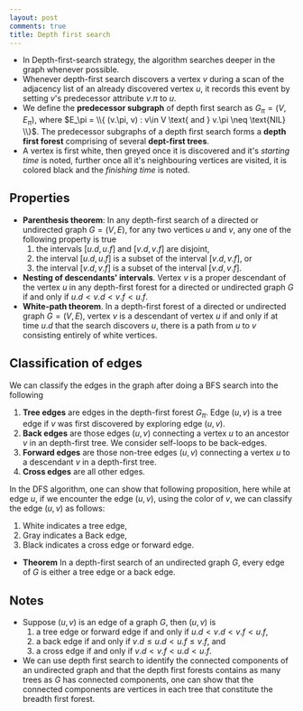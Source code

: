 ```yaml
---
layout: post
comments: true
title: Depth first search 
---
```


* In Depth-first-search strategy, the algorithm searches deeper in the graph whenever possible.
* Whenever depth-first search discovers a vertex $v$ during a scan of the adjacency list of an already discovered vertex $u$, it records this event by setting $v$'s predecessor attribute $v.\pi$ to $u$.
* We define the **predecessor subgraph** of depth first search as $G_{\pi} = (V, E_{\pi})$, where $E_\pi = \\{ (v.\pi, v) : v\in V \text{ and } v.\pi \neq \text{NIL} \\}$. The predecessor subgraphs of a depth first search forms a **depth first forest** comprising of several **dept-first trees**.
* A vertex is first white, then greyed once it is discovered and it's *starting time* is noted, further once all it's neighbouring vertices are visited, it is colored black and the *finishing time* is noted.

## Properties

* **Parenthesis theorem**: In any depth-first search of a directed or undirected graph $G = (V, E)$, for any two vertices $u$ and $v$, any one of the following property is true
  1. the intervals $[u.d, u.f]$ and $[v.d, v.f]$ are disjoint,
  2. the interval $[u.d, u.f]$ is a subset of the interval $[v.d, v.f]$, or
  3. the interval $[v.d, v.f]$ is a subset of the interval $[v.d, v.f]$.
* **Nesting of descendants' intervals**. Vertex $v$ is a proper descendant of the vertex $u$ in any depth-first forest for a directed or undirected graph $G$ if and only if $u.d < v.d < v.f < u.f$.
* **White-path theorem**. In a depth-first forest of a directed or undirected graph $G=(V,E)$, vertex $v$ is a descendant of vertex $u$ if and only if at time $u.d$ that the search discovers $u$, there is a path from $u$ to $v$ consisting entirely of white vertices.

## Classification of edges

We can classify the edges in the graph after doing a BFS search into the following

1. **Tree edges** are edges in the depth-first forest $G_\pi$. Edge $(u,v)$ is a tree edge if $v$ was first discovered by exploring edge $(u,v)$.
2. **Back edges** are those edges $(u,v)$ connecting a vertex $u$ to an ancestor $v$ in an depth-first tree. We consider self-loops to be back-edges.
3. **Forward edges** are those non-tree edges $(u,v)$ connecting a vertex $u$ to a descendant $v$ in a depth-first tree.
4. **Cross edges** are all other edges.

In the DFS algorithm, one can show that following proposition, here while at edge $u$, if we encounter the edge $(u,v)$, using the color of $v$, we can classify the edge $(u,v)$ as follows: 

1. White indicates a tree edge,
2. Gray indicates a Back edge,
3. Black indicates a cross edge or forward edge.

* **Theorem** In a depth-first search of an undirected graph $G$, every edge of $G$ is either a tree edge or a back edge.

## Notes

* Suppose $(u,v)$ is an edge of a graph $G$, then $(u,v)$ is
  1. a tree edge or forward edge if and only if $u.d < v.d < v.f < u.f$,
  2. a back edge if and only if $v.d \le u.d < u.f \le v.f$, and
  3. a cross edge if and only if $v.d < v.f < u.d < u.f$.
* We can use depth first search to identify the connected components of an undirected graph and that the depth first forests contains as many trees as $G$ has connected components, one can show that the connected components are vertices in each tree that constitute the breadth first forest. 

